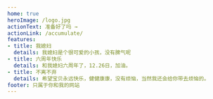 ```yaml
---
home: true
heroImage: /logo.jpg
actionText: 准备好了吗 →
actionLink: /accumulate/
features:
- title: 我媳妇
  details: 我媳妇是个很可爱的小孩，没有脾气呢
- title: 六周年快乐
  details: 和我媳妇六周年了，12.26日，加油。
- title: 不离不弃
  details: 希望宝贝永远快乐，健健康康，没有烦恼，当然我还会给你带去烦恼的。
footer: 只属于你和我的网站
---
```

